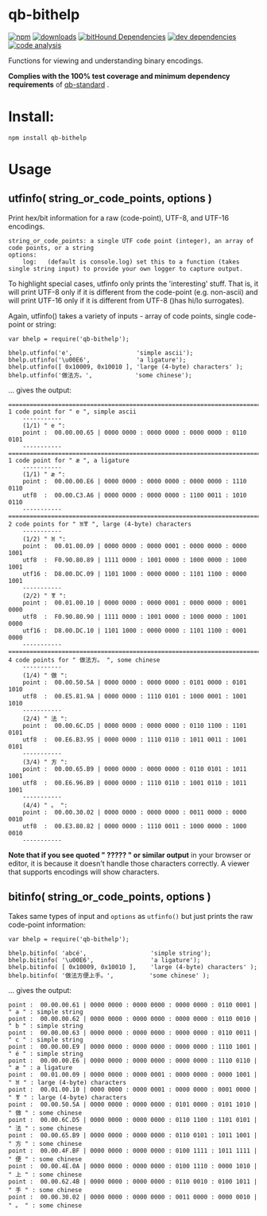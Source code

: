 # qb-bithelp

[![npm][npm-image]][npm-url]
[![downloads][downloads-image]][npm-url]
[![bitHound Dependencies][proddep-image]][proddep-link]
[![dev dependencies][devdep-image]][devdep-link]
[![code analysis][code-image]][code-link]

[npm-image]:       https://img.shields.io/npm/v/qb-bithelp.svg
[downloads-image]: https://img.shields.io/npm/dm/qb-bithelp.svg
[npm-url]:         https://npmjs.org/package/qb-bithelp
[proddep-image]:   https://www.bithound.io/github/quicbit-js/qb-bithelp/badges/dependencies.svg
[proddep-link]:    https://www.bithound.io/github/quicbit-js/qb-bithelp/master/dependencies/npm
[devdep-image]:    https://www.bithound.io/github/quicbit-js/qb-bithelp/badges/devDependencies.svg
[devdep-link]:     https://www.bithound.io/github/quicbit-js/qb-bithelp/master/dependencies/npm
[code-image]:      https://www.bithound.io/github/quicbit-js/qb-bithelp/badges/code.svg
[code-link]:       https://www.bithound.io/github/quicbit-js/qb-bithelp


Functions for viewing and understanding binary encodings.

**Complies with the 100% test coverage and minimum dependency requirements** of 
[qb-standard](http://github.com/quicbit-js/qb-standard) . 


# Install:

    npm install qb-bithelp
    
# Usage

## utfinfo( string_or_code_points, options )

Print hex/bit information for a raw (code-point), UTF-8, and UTF-16 encodings.  

    string_or_code_points: a single UTF code point (integer), an array of code points, or a string
    options:
        log:   (default is console.log) set this to a function (takes single string input) to provide your own logger to capture output.
             

To highlight special cases, utfinfo only prints the 'interesting' stuff.  That is, 
it will print UTF-8 only if it is different from the code-point (e.g. non-ascii) and will 
print UTF-16 only if it is different from UTF-8 ()has hi/lo surrogates).

Again, utfinfo() takes a variety of inputs - array of code points, single code-point
or string:

    var bhelp = require('qb-bithelp');
    
    bhelp.utfinfo('e',                  'simple ascii');
    bhelp.utfinfo('\u00E6',             'a ligature');
    bhelp.utfinfo([ 0x10009, 0x10010 ], 'large (4-byte) characters' );
    bhelp.utfinfo('做法方。',            'some chinese');
    
... gives the output:

    ==============================================================================
    1 code point for " e ", simple ascii
        -----------
        (1/1) " e ":
        point :  00.00.00.65 | 0000 0000 : 0000 0000 : 0000 0000 : 0110 0101
        -----------
    ==============================================================================
    1 code point for " æ ", a ligature
        -----------
        (1/1) " æ ":
        point :  00.00.00.E6 | 0000 0000 : 0000 0000 : 0000 0000 : 1110 0110
        utf8  :  00.00.C3.A6 | 0000 0000 : 0000 0000 : 1100 0011 : 1010 0110
        -----------
    ==============================================================================
    2 code points for " 𐀉𐀐 ", large (4-byte) characters
        -----------
        (1/2) " 𐀉 ":
        point :  00.01.00.09 | 0000 0000 : 0000 0001 : 0000 0000 : 0000 1001
        utf8  :  F0.90.80.89 | 1111 0000 : 1001 0000 : 1000 0000 : 1000 1001
        utf16 :  D8.00.DC.09 | 1101 1000 : 0000 0000 : 1101 1100 : 0000 1001
        -----------
        (2/2) " 𐀐 ":
        point :  00.01.00.10 | 0000 0000 : 0000 0001 : 0000 0000 : 0001 0000
        utf8  :  F0.90.80.90 | 1111 0000 : 1001 0000 : 1000 0000 : 1001 0000
        utf16 :  D8.00.DC.10 | 1101 1000 : 0000 0000 : 1101 1100 : 0001 0000
        -----------
    ==============================================================================
    4 code points for " 做法方。 ", some chinese
        -----------
        (1/4) " 做 ":
        point :  00.00.50.5A | 0000 0000 : 0000 0000 : 0101 0000 : 0101 1010
        utf8  :  00.E5.81.9A | 0000 0000 : 1110 0101 : 1000 0001 : 1001 1010
        -----------
        (2/4) " 法 ":
        point :  00.00.6C.D5 | 0000 0000 : 0000 0000 : 0110 1100 : 1101 0101
        utf8  :  00.E6.B3.95 | 0000 0000 : 1110 0110 : 1011 0011 : 1001 0101
        -----------
        (3/4) " 方 ":
        point :  00.00.65.B9 | 0000 0000 : 0000 0000 : 0110 0101 : 1011 1001
        utf8  :  00.E6.96.B9 | 0000 0000 : 1110 0110 : 1001 0110 : 1011 1001
        -----------
        (4/4) " 。 ":
        point :  00.00.30.02 | 0000 0000 : 0000 0000 : 0011 0000 : 0000 0010
        utf8  :  00.E3.80.82 | 0000 0000 : 1110 0011 : 1000 0000 : 1000 0010
        -----------


**Note that if you see quoted " ????? " or similar output** in your browser or editor, it is because it
doesn't handle those characters correctly.  A viewer that supports encodings will show
characters.
        
## bitinfo( string_or_code_points, options )

Takes same types of input and <code>options</code> as <code>utfinfo()</code> but just prints the raw code-point 
information:

    var bhelp = require('qb-bithelp');

    bhelp.bitinfo( 'abcé',                  'simple string');
    bhelp.bitinfo( '\u00E6',                'a ligature');
    bhelp.bitinfo( [ 0x10009, 0x10010 ],    'large (4-byte) characters' );
    bhelp.bitinfo( '做法方便上手。',          'some chinese' );
    
... gives the output:

    point :  00.00.00.61 | 0000 0000 : 0000 0000 : 0000 0000 : 0110 0001 | " a " : simple string
    point :  00.00.00.62 | 0000 0000 : 0000 0000 : 0000 0000 : 0110 0010 | " b " : simple string
    point :  00.00.00.63 | 0000 0000 : 0000 0000 : 0000 0000 : 0110 0011 | " c " : simple string
    point :  00.00.00.E9 | 0000 0000 : 0000 0000 : 0000 0000 : 1110 1001 | " é " : simple string
    point :  00.00.00.E6 | 0000 0000 : 0000 0000 : 0000 0000 : 1110 0110 | " æ " : a ligature
    point :  00.01.00.09 | 0000 0000 : 0000 0001 : 0000 0000 : 0000 1001 | " 𐀉 " : large (4-byte) characters
    point :  00.01.00.10 | 0000 0000 : 0000 0001 : 0000 0000 : 0001 0000 | " 𐀐 " : large (4-byte) characters
    point :  00.00.50.5A | 0000 0000 : 0000 0000 : 0101 0000 : 0101 1010 | " 做 " : some chinese
    point :  00.00.6C.D5 | 0000 0000 : 0000 0000 : 0110 1100 : 1101 0101 | " 法 " : some chinese
    point :  00.00.65.B9 | 0000 0000 : 0000 0000 : 0110 0101 : 1011 1001 | " 方 " : some chinese
    point :  00.00.4F.BF | 0000 0000 : 0000 0000 : 0100 1111 : 1011 1111 | " 便 " : some chinese
    point :  00.00.4E.0A | 0000 0000 : 0000 0000 : 0100 1110 : 0000 1010 | " 上 " : some chinese
    point :  00.00.62.4B | 0000 0000 : 0000 0000 : 0110 0010 : 0100 1011 | " 手 " : some chinese
    point :  00.00.30.02 | 0000 0000 : 0000 0000 : 0011 0000 : 0000 0010 | " 。 " : some chinese
